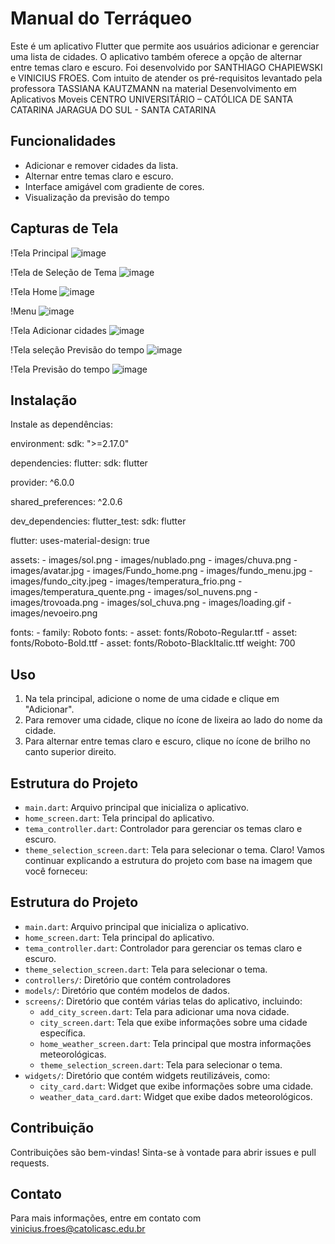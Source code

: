 # Manual do Terráqueo

Este é um aplicativo Flutter que permite aos usuários adicionar e gerenciar uma lista de cidades. O aplicativo também oferece a opção de alternar entre temas claro e escuro.
Foi desenvolvido por SANTHIAGO CHAPIEWSKI e VINICIUS FROES. Com intuito de atender os pré-requisitos levantado pela professora TASSIANA KAUTZMANN na material Desenvolvimento em Aplicativos Moveis
CENTRO UNIVERSITÁRIO – CATÓLICA DE SANTA CATARINA 
JARAGUA DO SUL - SANTA CATARINA


## Funcionalidades

- Adicionar e remover cidades da lista.
- Alternar entre temas claro e escuro.
- Interface amigável com gradiente de cores.
- Visualização da previsão do tempo

## Capturas de Tela

!Tela Principal
![image](https://github.com/user-attachments/assets/58c6643c-d4a8-42c2-9e7a-97262f7011cb)

!Tela de Seleção de Tema
![image](https://github.com/user-attachments/assets/7537adfc-07b4-45fa-89ca-a1ec524cda04)

!Tela Home
![image](https://github.com/user-attachments/assets/8caeaa5b-4bb4-4355-bac6-9614ce8c69f2)

!Menu
![image](https://github.com/user-attachments/assets/4a07570d-df76-45d7-ac33-debcd8ed71e1)

!Tela Adicionar cidades
![image](https://github.com/user-attachments/assets/63fb8065-e8a3-42c6-a24a-95ce9f9b3454)

!Tela seleção Previsão do tempo
![image](https://github.com/user-attachments/assets/234921d7-4dc6-4649-b22b-e5ed09a672b9)

!Tela Previsão do tempo
![image](https://github.com/user-attachments/assets/20a57c5b-d62a-46d5-bc21-e70d89000b6c)


## Instalação

 Instale as dependências:
  
environment:
  sdk: ">=2.17.0"

dependencies:
  flutter:
    sdk: flutter

  provider: ^6.0.0

  shared_preferences: ^2.0.6

dev_dependencies:
  flutter_test:
    sdk: flutter

flutter:
  uses-material-design: true

  assets:
    - images/sol.png
    - images/nublado.png
    - images/chuva.png
    - images/avatar.jpg
    - images/Fundo_home.png
    - images/fundo_menu.jpg
    - images/fundo_city.jpeg
    - images/temperatura_frio.png
    - images/temperatura_quente.png
    - images/sol_nuvens.png
    - images/trovoada.png
    - images/sol_chuva.png
    - images/loading.gif
    - images/nevoeiro.png

  fonts:
    - family: Roboto
      fonts:
        - asset: fonts/Roboto-Regular.ttf
        - asset: fonts/Roboto-Bold.ttf
        - asset: fonts/Roboto-BlackItalic.ttf
          weight: 700

## Uso

1. Na tela principal, adicione o nome de uma cidade e clique em "Adicionar".
2. Para remover uma cidade, clique no ícone de lixeira ao lado do nome da cidade.
3. Para alternar entre temas claro e escuro, clique no ícone de brilho no canto superior direito.

## Estrutura do Projeto

- `main.dart`: Arquivo principal que inicializa o aplicativo.
- `home_screen.dart`: Tela principal do aplicativo.
- `tema_controller.dart`: Controlador para gerenciar os temas claro e escuro.
- `theme_selection_screen.dart`: Tela para selecionar o tema.
Claro! Vamos continuar explicando a estrutura do projeto com base na imagem que você forneceu:

## Estrutura do Projeto

- `main.dart`: Arquivo principal que inicializa o aplicativo.
- `home_screen.dart`: Tela principal do aplicativo.
- `tema_controller.dart`: Controlador para gerenciar os temas claro e escuro.
- `theme_selection_screen.dart`: Tela para selecionar o tema.
- `controllers/`: Diretório que contém controladores
- `models/`: Diretório que contém modelos de dados.
- `screens/`: Diretório que contém várias telas do aplicativo, incluindo:
  - `add_city_screen.dart`: Tela para adicionar uma nova cidade.
  - `city_screen.dart`: Tela que exibe informações sobre uma cidade específica.
  - `home_weather_screen.dart`: Tela principal que mostra informações meteorológicas.
  - `theme_selection_screen.dart`: Tela para selecionar o tema.
- `widgets/`: Diretório que contém widgets reutilizáveis, como:
  - `city_card.dart`: Widget que exibe informações sobre uma cidade.
  - `weather_data_card.dart`: Widget que exibe dados meteorológicos.


## Contribuição

Contribuições são bem-vindas! Sinta-se à vontade para abrir issues e pull requests.


## Contato

Para mais informações, entre em contato com vinicius.froes@catolicasc.edu.br


